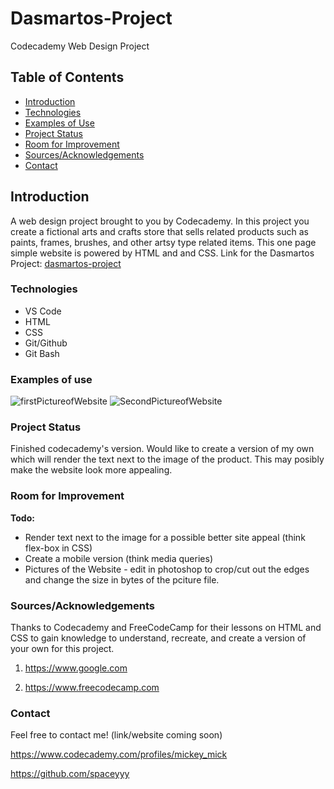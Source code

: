 # Dasmartos-Project

Codecademy Web Design Project

## Table of Contents

+ [Introduction](https://github.com/spaceyyy/Dasmartos-Project#introduction)
+ [Technologies](https://github.com/spaceyyy/Dasmartos-Project#technologies)
+ [Examples of Use](https://github.com/spaceyyy/Dasmartos-Project#examples-of-use)
+ [Project Status](https://github.com/spaceyyy/Dasmartos-Project#project-status)
+ [Room for Improvement](https://github.com/spaceyyy/Dasmartos-Project#room-for-improvement)
+ [Sources/Acknowledgements](https://github.com/spaceyyy/Dasmartos-Project#sourcesacknowledgements)
+ [Contact](https://github.com/spaceyyy/Dasmartos-Project#contact)

## Introduction

A web design project brought to you by Codecademy. In this project you create a fictional arts and crafts store
that sells related products such as paints, frames, brushes, and other artsy type related items. This one page
simple website is powered by HTML and and CSS. Link for the Dasmartos Project: [dasmartos-project](https://spaceyyy.github.io/Dasmartos/Dasmartos_codecademy_html_and_css_project.html)

### Technologies

+ VS Code
+ HTML
+ CSS
+ Git/Github
+ Git Bash

### Examples of use

![firstPictureofWebsite](https://user-images.githubusercontent.com/18295073/140620362-4f9515ae-7271-4646-97da-78e8fd550879.PNG)
![SecondPictureofWebsite](https://user-images.githubusercontent.com/18295073/140620390-ba04a843-a248-45f0-9ff0-9df87bd87ab7.PNG)

### Project Status

Finished codecademy's version. Would like to create a version of my own which will render the text next to the image of
the product. This may posibly make the website look more appealing.

### Room for Improvement

__Todo:__
+ Render text next to the image for a possible better site appeal  (think flex-box in CSS)
+ Create a mobile version  (think media queries)
+ Pictures of the Website - edit in photoshop to crop/cut out the edges and change the size in bytes of the pciture file.

### Sources/Acknowledgements

Thanks to Codecademy and FreeCodeCamp for their lessons on HTML and CSS to gain knowledge to understand, recreate,
and create a version of your own for this project.

1. https://www.google.com

2. https://www.freecodecamp.com

### Contact

Feel free to contact me!  (link/website coming soon)

https://www.codecademy.com/profiles/mickey_mick

https://github.com/spaceyyy

